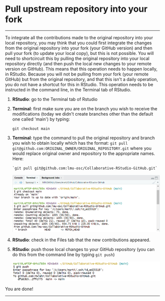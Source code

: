 # Pull upstream repository into your fork

***

To integrate all the contributions made to the original repository into your local repository, you may think that you could first integrate the changes from the original repository into your fork (your GitHub version) and then pull your fork (to update your local copy), but this is not possible. You will need to shortcircuit this by pulling the original repository into your local repository directly (and then push the local new changes to your remote version on GitHub). This means that this operation needs to happen locally, in RStudio. Because you will not be pulling from your fork (your remote GitHub) but from the original repository, and that this isn't a daily operation, you do not have a shortcut for this in RStudio. This operation needs to be instructed in the command line, in the Terminal tab of RStudio.

1. **RStudio**: go to the Terminal tab of Rstudio 

2. **Terminal**: first make sure you are on the branch you wish to receive the modifications (today we didn't create branches other than the default one called 'main') by typing:  
   ```
   git checkout main
   ```

3. **Terminal**: type the command to pull the original repository and branch you wish to obtain locally which has the format: `git pull git@github.com:ORIGINAL_OWNER/ORIGINAL_REPOSITORY.git` where you would replace original owner and repository to the appropriate names. Here: 
   ```
   `git pull git@github.com:lmu-osc/Collaborative-RStudio-GitHub.git`
   ```

    ![](./assets/command-line.png)

4. **RStudio**: check in the Files tab that the new contributions appeared.

5. **RStudio**: push those local changes to your GitHub repository (you can do this from the command line by typing `git push`)

    ![](./assets/final-push.png)


You are done!

***

